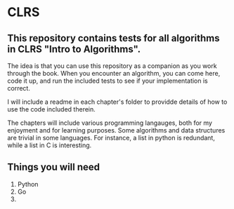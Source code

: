 # CLRS

## This repository contains tests for all algorithms in CLRS "Intro to Algorithms".

The idea is that you can use this repository as a companion as you work through the book. When you encounter an algorithm, you can come here, code it up, and run the included tests to see if your implementation is correct.

I will include a readme in each chapter's folder to providde details of how to use the code included therein.

The chapters will include various programming langauges, both for my enjoyment and for learning purposes. Some algorithms and data structures are trivial in some languages. For instance, a list in python is redundant, while a list in C is interesting.

## Things you will need

1. Python
2. Go
3. 